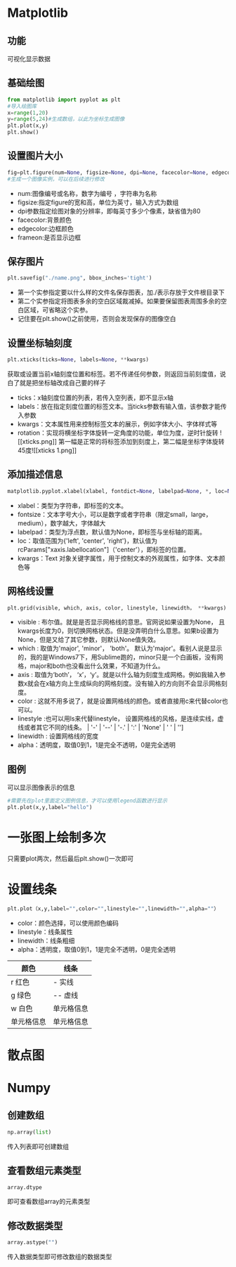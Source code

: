 # Matplotlib
## 功能
可视化显示数据
## 基础绘图
```Python
from matplotlib import pyplot as plt
#导入绘图库
x=range(1,20)
y=range(5,24)#生成数组，以此为坐标生成图像
plt.plot(x,y)
plt.show()
```
## 设置图片大小
```Python
fig=plt.figure(num=None, figsize=None, dpi=None, facecolor=None, edgecolor=None, frameon=True)
#生成一个图像实例，可以在后续进行修改
```
- num:图像编号或名称，数字为编号 ，字符串为名称
- figsize:指定figure的宽和高，单位为英寸，输入方式为数组
- dpi参数指定绘图对象的分辨率，即每英寸多少个像素，缺省值为80
- facecolor:背景颜色
- edgecolor:边框颜色
- frameon:是否显示边框
## 保存图片
```Python
plt.savefig("./name.png", bbox_inches='tight')
```
- 第一个实参指定要以什么样的文件名保存图表，加./表示存放于文件根目录下
- 第二个实参指定将图表多余的空白区域裁减掉。如果要保留图表周围多余的空白区域，可省略这个实参。
- 记住要在plt.show()之前使用，否则会发现保存的图像空白
## 设置坐标轴刻度
```Python
plt.xticks(ticks=None, labels=None, **kwargs)
```
获取或设置当前x轴刻度位置和标签。若不传递任何参数，则返回当前刻度值，说白了就是把坐标轴改成自己要的样子
- ticks：x轴刻度位置的列表，若传入空列表，即不显示x轴
- labels：放在指定刻度位置的标签文本。当ticks参数有输入值，该参数才能传入参数
- kwargs：文本属性用来控制标签文本的展示，例如字体大小、字体样式等
- rotation：实现将横坐标字体旋转一定角度的功能，单位为度，逆时针旋转
![[xticks.png]]
第一幅是正常的将标签添加到刻度上，第二幅是坐标字体旋转45度![[xticks 1.png]]
## 添加描述信息
```Python
matplotlib.pyplot.xlabel(xlabel, fontdict=None, labelpad=None, *, loc=None, **kwargs)
```
- xlabel：类型为字符串，即标签的文本。
- fontsize：文本字号大小，可以是数字或者字符串（限定small，large，medium），数字越大，字体越大
- labelpad：类型为浮点数，默认值为None，即标签与坐标轴的距离。
- loc：取值范围为{'left', 'center', 'right'}，默认值为rcParams["xaxis.labellocation"]（'center'），即标签的位置。
- kwargs：Text 对象关键字属性，用于控制文本的外观属性，如字体、文本颜色等
## 网格线设置
```Python
plt.grid(visible, which, axis, color, linestyle, linewidth， **kwargs)
```
- visible : 布尔值。就是是否显示网格线的意思。官网说如果设置为None， 且kwargs长度为0，则切换网格状态。但是没弄明白什么意思。如果b设置为None，但是又给了其它参数，则默认None值失效。
- which : 取值为'major', 'minor'， 'both'。 默认为'major'。看别人说是显示的，我的是Windows7下，用Sublime跑的，minor只是一个白画板，没有网格，major和both也没看出什么效果，不知道为什么。
- axis : 取值为‘both’， ‘x’，‘y’。就是以什么轴为刻度生成网格。例如我输入参数x就会在x轴方向上生成纵向的网格刻度。没有输入的方向则不会显示网格刻度。
- color : 这就不用多说了，就是设置网格线的颜色。或者直接用c来代替color也可以。
- linestyle :也可以用ls来代替linestyle， 设置网格线的风格，是连续实线，虚线或者其它不同的线条。 | '-' | '--' | '-.' | ':' | 'None' | ' ' | '']
- linewidth : 设置网格线的宽度
- alpha：透明度，取值0到1，1是完全不透明，0是完全透明
## 图例
可以显示图像表示的信息
```Python
#需要先在plot里面定义图例信息，才可以使用legend函数进行显示
plt.plot(x,y,label="hello")
```
# 一张图上绘制多次
只需要plot两次，然后最后plt.show()一次即可
# 设置线条
```Python
plt.plot（x,y,label="",color="",linestyle="",linewidth="",alpha=""）
```
- color：颜色选择，可以使用颜色编码
- linestyle：线条属性
- linewidth：线条粗细
- alpha：透明度，取值0到1，1是完全不透明，0是完全透明

| 颜色    | 线条      |
| ---------- | ---------- |
|r 红色|- 实线|
|g 绿色|-- 虚线|
|w 白色| 单元格信息 |
| 单元格信息 | 单元格信息 |
# 散点图
# Numpy
## 创建数组
```Python
np.array(list)
```
传入列表即可创建数组
## 查看数组元素类型
```Python
array.dtype
```
即可查看数组array的元素类型
## 修改数据类型
```Python
array.astype("")
```
传入数据类型即可修改数组的数据类型